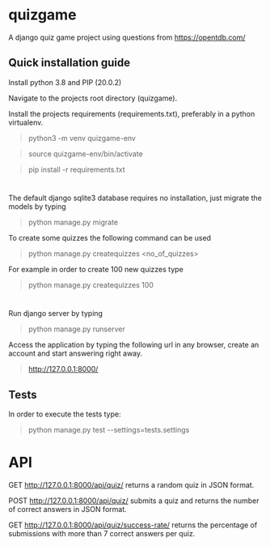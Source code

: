 # quizgame

A django quiz game project using questions from https://opentdb.com/

## Quick installation guide

Install python 3.8 and PIP (20.0.2)

Navigate to the projects root directory (quizgame).

Install the projects requirements (requirements.txt), preferably in a python virtualenv.  
> python3 -m venv quizgame-env

> source quizgame-env/bin/activate

> pip install -r requirements.txt  

#
The default django sqlite3 database requires no installation, just migrate the models by typing
> python manage.py migrate

To create some quizzes the following command can be used
> python manage.py createquizzes <no_of_quizzes>

For example in order to create 100 new quizzes type
> python manage.py createquizzes 100

# 
Run django server by typing
> python manage.py runserver

Access the application by typing the following url in any browser, create an account and start answering right away.
> http://127.0.0.1:8000/


## Tests 
In order to execute the tests type:
> python manage.py test --settings=tests.settings


#
# API

GET http://127.0.0.1:8000/api/quiz/ returns a random quiz in JSON format.

POST http://127.0.0.1:8000/api/quiz/ submits a quiz and returns the number of correct answers in JSON format.

GET http://127.0.0.1:8000/api/quiz/success-rate/ returns the percentage of submissions with more than 7 correct answers per quiz.